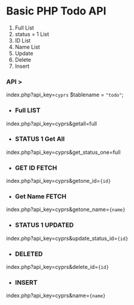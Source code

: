 # Basic PHP Todo API

1. Full List
2. status = 1 List
3. ID List
4. Name List
5. Update
6. Delete
7. Insert


### API >
index.php?api_key=`cyprs`
$tablename = `"todo"`;

- ### Full LIST
index.php?api_key=cyprs&getall=full

- ### STATUS 1 Get All
index.php?api_key=cyprs&get_status_one=full

- ### GET ID FETCH
index.php?api_key=cyprs&getone_id=`{id}`

- ### Get Name FETCH
index.php?api_key=cyprs&getone_name=`{name}`

- ### STATUS 1 UPDATED
index.php?api_key=cyprs&update_status_id=`{id}`

- ### DELETED
index.php?api_key=cyprs&delete_id=`{id}`

- ### INSERT
index.php?api_key=cyprs&name=`{name}`
